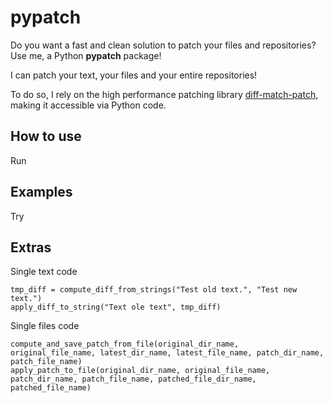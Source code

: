 # pypatch

Do you want a fast and clean solution to patch your files and repositories? Use me, a Python **pypatch** package!

I can patch your text, your files and your entire repositories!

To do so, I rely on the high performance patching library [diff-match-patch](https://github.com/google/diff-match-patch), making it accessible via Python code.

## How to use

Run

## Examples

Try

## Extras

Single text code

```
tmp_diff = compute_diff_from_strings("Test old text.", "Test new text.")
apply_diff_to_string("Text ole text", tmp_diff)
```

Single files code

```
compute_and_save_patch_from_file(original_dir_name, original_file_name, latest_dir_name, latest_file_name, patch_dir_name, patch_file_name)
apply_patch_to_file(original_dir_name, original_file_name, patch_dir_name, patch_file_name, patched_file_dir_name, patched_file_name)
```
